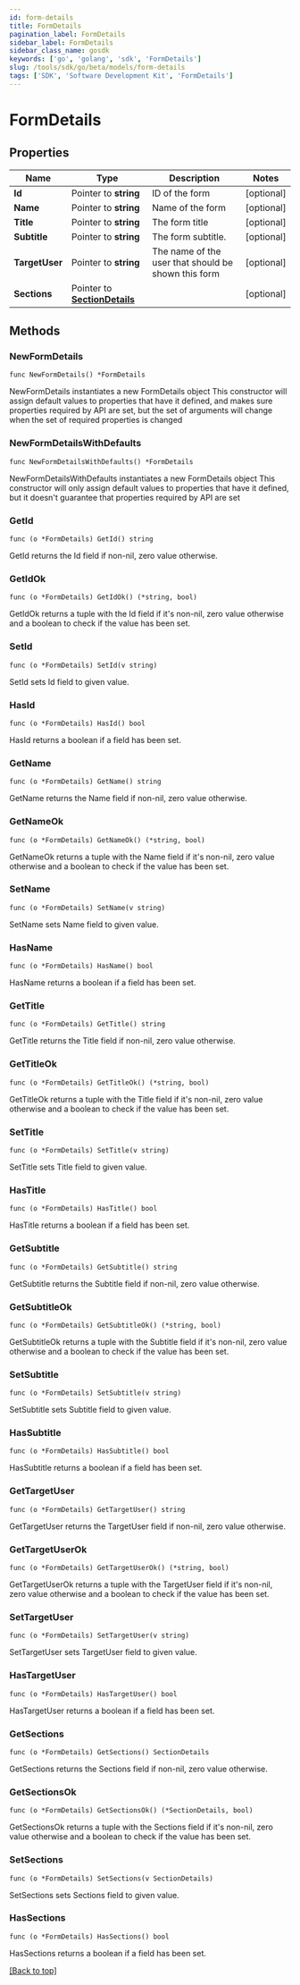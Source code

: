 ```yaml
---
id: form-details
title: FormDetails
pagination_label: FormDetails
sidebar_label: FormDetails
sidebar_class_name: gosdk
keywords: ['go', 'golang', 'sdk', 'FormDetails'] 
slug: /tools/sdk/go/beta/models/form-details
tags: ['SDK', 'Software Development Kit', 'FormDetails']
---
```


# FormDetails

## Properties

Name | Type | Description | Notes
------------ | ------------- | ------------- | -------------
**Id** | Pointer to **string** | ID of the form | [optional] 
**Name** | Pointer to **string** | Name of the form | [optional] 
**Title** | Pointer to **string** | The form title | [optional] 
**Subtitle** | Pointer to **string** | The form subtitle. | [optional] 
**TargetUser** | Pointer to **string** | The name of the user that should be shown this form | [optional] 
**Sections** | Pointer to [**SectionDetails**](SectionDetails) |  | [optional] 

## Methods

### NewFormDetails

`func NewFormDetails() *FormDetails`

NewFormDetails instantiates a new FormDetails object
This constructor will assign default values to properties that have it defined,
and makes sure properties required by API are set, but the set of arguments
will change when the set of required properties is changed

### NewFormDetailsWithDefaults

`func NewFormDetailsWithDefaults() *FormDetails`

NewFormDetailsWithDefaults instantiates a new FormDetails object
This constructor will only assign default values to properties that have it defined,
but it doesn't guarantee that properties required by API are set

### GetId

`func (o *FormDetails) GetId() string`

GetId returns the Id field if non-nil, zero value otherwise.

### GetIdOk

`func (o *FormDetails) GetIdOk() (*string, bool)`

GetIdOk returns a tuple with the Id field if it's non-nil, zero value otherwise
and a boolean to check if the value has been set.

### SetId

`func (o *FormDetails) SetId(v string)`

SetId sets Id field to given value.

### HasId

`func (o *FormDetails) HasId() bool`

HasId returns a boolean if a field has been set.

### GetName

`func (o *FormDetails) GetName() string`

GetName returns the Name field if non-nil, zero value otherwise.

### GetNameOk

`func (o *FormDetails) GetNameOk() (*string, bool)`

GetNameOk returns a tuple with the Name field if it's non-nil, zero value otherwise
and a boolean to check if the value has been set.

### SetName

`func (o *FormDetails) SetName(v string)`

SetName sets Name field to given value.

### HasName

`func (o *FormDetails) HasName() bool`

HasName returns a boolean if a field has been set.

### GetTitle

`func (o *FormDetails) GetTitle() string`

GetTitle returns the Title field if non-nil, zero value otherwise.

### GetTitleOk

`func (o *FormDetails) GetTitleOk() (*string, bool)`

GetTitleOk returns a tuple with the Title field if it's non-nil, zero value otherwise
and a boolean to check if the value has been set.

### SetTitle

`func (o *FormDetails) SetTitle(v string)`

SetTitle sets Title field to given value.

### HasTitle

`func (o *FormDetails) HasTitle() bool`

HasTitle returns a boolean if a field has been set.

### GetSubtitle

`func (o *FormDetails) GetSubtitle() string`

GetSubtitle returns the Subtitle field if non-nil, zero value otherwise.

### GetSubtitleOk

`func (o *FormDetails) GetSubtitleOk() (*string, bool)`

GetSubtitleOk returns a tuple with the Subtitle field if it's non-nil, zero value otherwise
and a boolean to check if the value has been set.

### SetSubtitle

`func (o *FormDetails) SetSubtitle(v string)`

SetSubtitle sets Subtitle field to given value.

### HasSubtitle

`func (o *FormDetails) HasSubtitle() bool`

HasSubtitle returns a boolean if a field has been set.

### GetTargetUser

`func (o *FormDetails) GetTargetUser() string`

GetTargetUser returns the TargetUser field if non-nil, zero value otherwise.

### GetTargetUserOk

`func (o *FormDetails) GetTargetUserOk() (*string, bool)`

GetTargetUserOk returns a tuple with the TargetUser field if it's non-nil, zero value otherwise
and a boolean to check if the value has been set.

### SetTargetUser

`func (o *FormDetails) SetTargetUser(v string)`

SetTargetUser sets TargetUser field to given value.

### HasTargetUser

`func (o *FormDetails) HasTargetUser() bool`

HasTargetUser returns a boolean if a field has been set.

### GetSections

`func (o *FormDetails) GetSections() SectionDetails`

GetSections returns the Sections field if non-nil, zero value otherwise.

### GetSectionsOk

`func (o *FormDetails) GetSectionsOk() (*SectionDetails, bool)`

GetSectionsOk returns a tuple with the Sections field if it's non-nil, zero value otherwise
and a boolean to check if the value has been set.

### SetSections

`func (o *FormDetails) SetSections(v SectionDetails)`

SetSections sets Sections field to given value.

### HasSections

`func (o *FormDetails) HasSections() bool`

HasSections returns a boolean if a field has been set.


[[Back to top]](#) 


